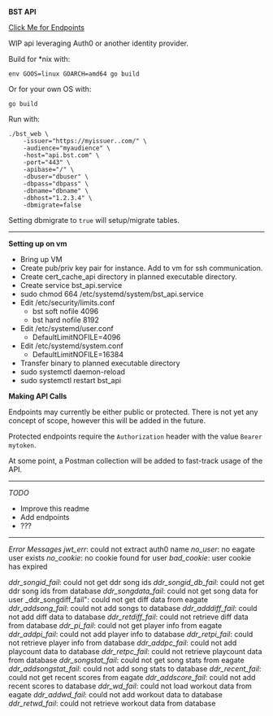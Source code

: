 **BST API**

[Click Me for Endpoints](endpoints.md)

WIP api leveraging Auth0 or another identity provider.

Build for *nix with:

```
env GOOS=linux GOARCH=amd64 go build
``` 

Or for your own OS with:
```
go build
```

Run with:

```
./bst_web \
    -issuer="https://myissuer..com/" \
    -audience="myaudience" \
    -host="api.bst.com" \
    -port="443" \
    -apibase="/" \
    -dbuser="dbuser" \
    -dbpass="dbpass" \
    -dbname="dbname" \
    -dbhost="1.2.3.4" \
    -dbmigrate=false
```

Setting dbmigrate to `true` will setup/migrate tables.

---

**Setting up on vm**

- Bring up VM
- Create pub/priv key pair for instance. Add to vm for ssh communication.
- Create cert_cache_api directory in planned executable directory.
- Create service bst_api.service
- sudo chmod 664 /etc/systemd/system/bst_api.service
- Edit /etc/security/limits.conf
    - bst soft nofile 4096
    - bst hard nofile 8192
- Edit /etc/systemd/user.conf
    - DefaultLimitNOFILE=4096
- Edit /etc/systemd/system.conf
    - DefaultLimitNOFILE=16384
- Transfer binary to planned executable directory
- sudo systemctl daemon-reload
- sudo systemctl restart bst_api

**Making API Calls**

Endpoints may currently be either public or protected. There is not yet any concept of scope, however this will be added in the future.

Protected endpoints require the `Authorization` header with the value `Bearer mytoken`. 

At some point, a Postman collection will be added to fast-track usage of the API.

---

*TODO*
 - Improve this readme
 - Add endpoints
 - ???
 
 --- 
 
 *Error Messages*
 _jwt_err_: could not extract auth0 name
 _no_user_: no eagate user exists
 _no_cookie_: no cookie found for user
 _bad_cookie_: user cookie has expired
 
 _ddr_songid_fail_: could not get ddr song ids
 _ddr_songid_db_fail_: could not get ddr song ids from database
 _ddr_songdata_fail_: could not get song data for user
 _ddr_songdiff_fail": could not get diff data from eagate
 _ddr_addsong_fail_: could not add songs to database
 _ddr_adddiff_fail_: could not add diff data to database
 _ddr_retdiff_fail_: could not retrieve diff data from database
 _ddr_pi_fail_: could not get player info from eagate
 _ddr_addpi_fail_: could not add player info to database
 _ddr_retpi_fail_: could not retrieve player info from database
 _ddr_addpc_fail_: could not add playcount data to database
 _ddr_retpc_fail_: could not retrieve playcount data from database
 _ddr_songstat_fail_: could not get song stats from eagate
 _ddr_addsongstat_fail_: could not add song stats to database
 _ddr_recent_fail_: could not get recent scores from eagate
 _ddr_addscore_fail_: could not add recent scores to database
 _ddr_wd_fail_: could not load workout data from eagate
 _ddr_addwd_fail_: could not add workout data to database
 _ddr_retwd_fail_: could not retrieve workout data from database